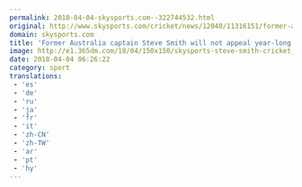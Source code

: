 ```yaml
---
permalink: 2018-04-04-skysports.com--322744532.html
original: http://www.skysports.com/cricket/news/12040/11316151/former-australia-captain-steve-smith-will-not-appeal-year-long-ban
domain: skysports.com
title: 'Former Australia captain Steve Smith will not appeal year-long ban'
image: http://e1.365dm.com/18/04/150x150/skysports-steve-smith-cricket_4272850.jpg
date: 2018-04-04 06:26:22
category: sport
translations: 
 - 'es'
 - 'de'
 - 'ru'
 - 'ja'
 - 'fr'
 - 'it'
 - 'zh-CN'
 - 'zh-TW'
 - 'ar'
 - 'pt'
 - 'hy'
---
```


